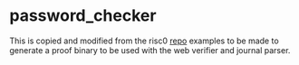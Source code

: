 # password_checker

This is copied and modified from the risc0 [repo](https://github.com/risc0/risc0) examples to be made to generate a proof binary to be used with the web verifier and journal parser.

